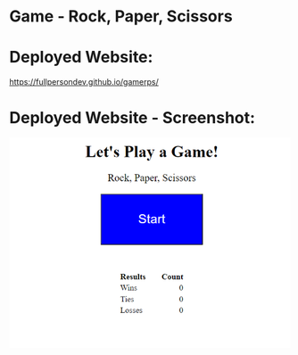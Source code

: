 # Game - Rock, Paper, Scissors

# Deployed Website:

https://fullpersondev.github.io/gamerps/

# Deployed Website - Screenshot:

![website screenshot](./websitecapture.PNG)